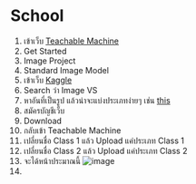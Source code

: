 # School
1. เข้าเว็บ [Teachable Machine](https://teachablemachine.withgoogle.com/)
2. Get Started
3. Image Project
4. Standard Image Model
5. เข้าเว็บ [Kaggle](https://www.kaggle.com/datasets)
6. Search ว่า Image VS
7. หาอันที่เป็นรูป แล้วน่าจะแบ่งประเภทง่ายๆ เช่น [this](https://www.kaggle.com/aksha05/flower-image-dataset)
8. สมัครบัญชีเว็บ
9. Download
10. กลับเข้า Teachable Machine
11. เปลี่ยนชื่อ Class 1 แล้ว Upload แค่ประเภท Class 1
12. เปลี่ยนชื่อ Class 2 แล้ว Upload แค่ประเภท Class 2
13. จะได้หน้าประมาณนี้ 
![image](https://user-images.githubusercontent.com/57552210/125149564-e383a700-e163-11eb-99af-41602e71e741.png)
14. 
